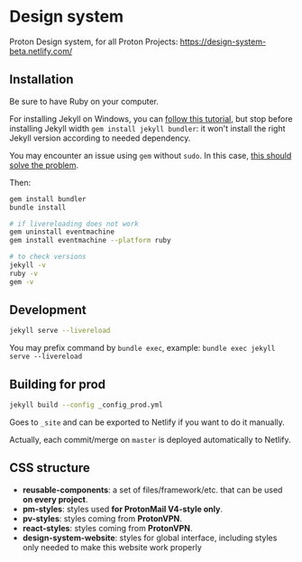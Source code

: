 # Design system

Proton Design system, for all Proton Projects: https://design-system-beta.netlify.com/


## Installation

Be sure to have Ruby on your computer.

For installing Jekyll on Windows, you can [follow this tutorial](https://jekyllrb.com/docs/installation/windows/#installation-via-bash-on-windows-10), but stop before installing Jekyll width `gem install jekyll bundler`: it won't install the right Jekyll version according to needed dependency.

You may encounter an issue using `gem` without `sudo`. In this case, [this should solve the problem](https://github.com/jekyll/jekyll/issues/7594#issuecomment-509839929).

Then:

```sh
gem install bundler
bundle install

# if livereloading does not work
gem uninstall eventmachine
gem install eventmachine --platform ruby

# to check versions
jekyll -v
ruby -v
gem -v

```

## Development

```sh
jekyll serve --livereload
```

You may prefix command by `bundle exec`, example: `bundle exec jekyll serve --livereload`

## Building for prod

```sh
jekyll build --config _config_prod.yml
```

Goes to `_site` and can be exported to Netlify if you want to do it manually.

Actually, each commit/merge on `master` is deployed automatically to Netlify.

## CSS structure

- __reusable-components__: a set of files/framework/etc. that can be used __on every project__.
- __pm-styles__: styles used __for ProtonMail V4-style only__.
- __pv-styles__: styles coming from <strong>ProtonVPN</strong>.
- __react-styles__: styles coming from <strong>ProtonVPN</strong>.
- __design-system-website__: styles for global interface, including styles only needed to make this website work properly
